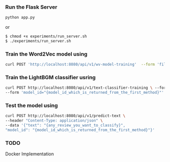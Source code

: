 ### Run the Flask Server
```bash
python app.py
```
or
```bash
$ chmod +x experiments/run_server.sh
$ ./experiments/run_server.sh

```

### Train the Word2Vec model using
```bash
curl POST 'http://localhost:8080/api/v1/wv-model-training'  --form 'file=data/train_40k.csv'
```

### Train the LightBGM classifier usring
```bash
curl POST http://localhost:8080/api/v1/text-classifier-training \ --form 'file={file_location}' \
--form 'model_id="{model_id_which_is_returned_from_the_first_method}"'
```
### Test the model using
```bash
curl POST http://localhost:8080/api/v1/predict-text \
--header "Content-Type: application/json" \
--data '{"text": "{any_review_you_want_to_classify}",
"model_id": "{model_id_which_is_returned_from_the_first_method}"}'

```

### TODO
Docker Implementation